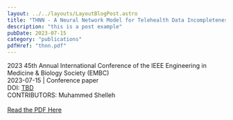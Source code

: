 ```yaml
---
layout: ../../layouts/LayoutBlogPost.astro
title: "THNN - A Neural Network Model for Telehealth Data Incompleteness Prediction"
description: "this is a post example"
pubDate: 2023-07-15
category: "publications"
pdfHref: "thnn.pdf"
---
```


2023 45th Annual International Conference of the IEEE Engineering in Medicine & Biology Society (EMBC) <br>
2023-07-15 | Conference paper <br>
DOI: [TBD](https://arinex.com.au/EMBC/pdf/full-paper_633.pdf) <br>
CONTRIBUTORS: Muhammed Shelleh <br>
<br>
<a href="/thnn.pdf" target="_blank" rel="noopener noreferrer">Read the PDF Here</a>